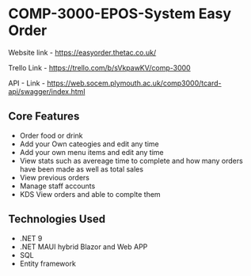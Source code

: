 # COMP-3000-EPOS-System Easy Order 

Website link - https://easyorder.thetac.co.uk/

Trello Link - https://trello.com/b/sVkpawKV/comp-3000 

API - Link - https://web.socem.plymouth.ac.uk/comp3000/tcard-api/swagger/index.html

## Core Features 
* Order food or drink
* Add your Own cateogies and edit any time
* Add your own menu items and edit any time
* View stats such as avereage time to complete and how many orders have been made as well as total sales
* View previous orders 
* Manage staff accounts
* KDS View orders and able to complte them

## Technologies Used
* .NET 9 
* .NET MAUI hybrid Blazor and Web APP
* SQL
* Entity framework
